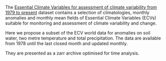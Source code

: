 The [Essential Climate Variables for assessment of climate variability from 1979 to present](https://confluence.ecmwf.int/display/CKB/Essential+Climate+Variables+for+assessment+of+climate+variability+from+1979+to+present%3A+Product+user+guide) dataset contains 
a selection of climatologies, monthly anomalies and monthly mean fields of 
Essential Climate Variables (ECVs) suitable for monitoring and assessment of climate variability and change. 

<!---Selection criteria are based on accuracy and temporal consistency on monthly to decadal time scales. 
The ECV data products in this set have been estimated from climate reanalyses ERA-Interim and ERA5, 
and, depending on the source, may have been adjusted to account for biases and other known deficiencies. 

Data sources and adjustment methods used are described in the Product User Guide, as are various particulars
such as the baseline periods used to calculate monthly climatologies and the corresponding anomalies. 

The statistics provided are monthly average fields, climatologies and anomalies, 
as well as 12-month running mean anomalies.

Climatologies and anomalies are calculated with respect to two reference periods

1. 1981-2010 (ERA5 and ERA-Int) and 
2. 1991-2020 (ERA5 only).

The C3S monthly climate bulletin (https://climate.copernicus.eu/climate-bulletins) provides
an assessment of the monthly state of the climate with an emphasis on the European geographical domain. 
This data record is used as the basis for these monthly bulletins.--->

Here we propose a subset of the ECV world data for anomalies on soil water, two metre temperature and total precipitation. The data are available from 1978 until the last closed month and updated monthly.

They are presented as a zarr archive optimised for time analysis.

